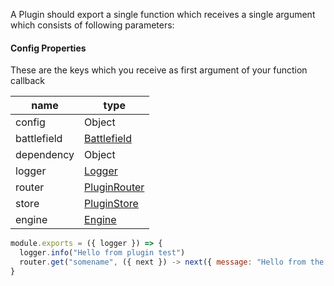 A Plugin should export a single function which receives a single argument which consists of following parameters:


#### Config Properties

These are the keys which you receive as first argument of your function callback

name         | type
-------------|----------
config       | Object
battlefield  | [Battlefield](https://multivit4min.github.io/vu-rcon/)
dependency   | Object
logger       | [Logger](types/Logger.md)
router       | [PluginRouter](types/PluginRouter.md)
store        | [PluginStore](types/PluginStore.md)
engine       | [Engine](types/Engine.md)



```javascript
module.exports = ({ logger }) => {
  logger.info("Hello from plugin test")
  router.get("somename", ({ next }) -> next({ message: "Hello from the plugin" }))
}
```
